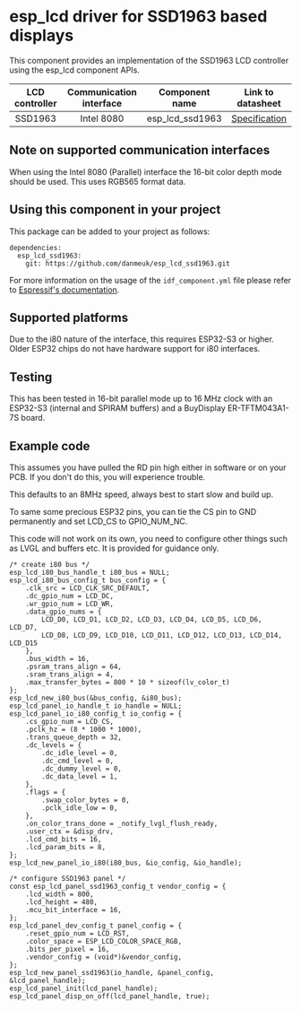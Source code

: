 # esp_lcd driver for SSD1963 based displays

This component provides an implementation of the SSD1963 LCD controller using the esp_lcd component APIs.

| LCD controller | Communication interface | Component name  | Link to datasheet |
| :------------: | :---------------------: | :-------------: | :---------------: |
| SSD1963        | Intel 8080              | esp_lcd_ssd1963 | [Specification](https://www.buydisplay.com/download/ic/SSD1963.pdf) |

## Note on supported communication interfaces

When using the Intel 8080 (Parallel) interface the 16-bit color depth mode should be used.
This uses RGB565 format data.

## Using this component in your project

This package can be added to your project as follows:

```
dependencies:
  esp_lcd_ssd1963:
    git: https://github.com/danmeuk/esp_lcd_ssd1963.git
```

For more information on the usage of the `idf_component.yml` file please refer to [Espressif's documentation](https://docs.espressif.com/projects/esp-idf/en/latest/esp32/api-guides/tools/idf-component-manager.html).

## Supported platforms

Due to the i80 nature of the interface, this requires ESP32-S3 or higher.
Older ESP32 chips do not have hardware support for i80 interfaces.

## Testing

This has been tested in 16-bit parallel mode up to 16 MHz clock with an ESP32-S3 (internal and SPIRAM buffers) and a BuyDisplay ER-TFTM043A1-7S board.

## Example code

This assumes you have pulled the RD pin high either in software or on your PCB.
If you don't do this, you will experience trouble.

This defaults to an 8MHz speed, always best to start slow and build up.

To same some precious ESP32 pins, you can tie the CS pin to GND permanently and set LCD_CS to GPIO_NUM_NC.

This code will not work on its own, you need to configure other things such as LVGL and buffers etc.
It is provided for guidance only.

```
/* create i80 bus */
esp_lcd_i80_bus_handle_t i80_bus = NULL;
esp_lcd_i80_bus_config_t bus_config = {
	.clk_src = LCD_CLK_SRC_DEFAULT,
	.dc_gpio_num = LCD_DC,
	.wr_gpio_num = LCD_WR,
	.data_gpio_nums = {
		LCD_D0, LCD_D1, LCD_D2, LCD_D3, LCD_D4, LCD_D5, LCD_D6, LCD_D7,
		LCD_D8, LCD_D9, LCD_D10, LCD_D11, LCD_D12, LCD_D13, LCD_D14, LCD_D15
	},
	.bus_width = 16,
	.psram_trans_align = 64,
	.sram_trans_align = 4,
	.max_transfer_bytes = 800 * 10 * sizeof(lv_color_t)
};
esp_lcd_new_i80_bus(&bus_config, &i80_bus);
esp_lcd_panel_io_handle_t io_handle = NULL;
esp_lcd_panel_io_i80_config_t io_config = {
	.cs_gpio_num = LCD_CS,
	.pclk_hz = (8 * 1000 * 1000),
	.trans_queue_depth = 32,
	.dc_levels = {
		.dc_idle_level = 0,
		.dc_cmd_level = 0,
		.dc_dummy_level = 0,
		.dc_data_level = 1,
	},
	.flags = {
		.swap_color_bytes = 0,
		.pclk_idle_low = 0,
	},
	.on_color_trans_done = _notify_lvgl_flush_ready,
	.user_ctx = &disp_drv,
	.lcd_cmd_bits = 16,
	.lcd_param_bits = 8,
};
esp_lcd_new_panel_io_i80(i80_bus, &io_config, &io_handle);

/* configure SSD1963 panel */
const esp_lcd_panel_ssd1963_config_t vendor_config = {
	.lcd_width = 800,
	.lcd_height = 480,
	.mcu_bit_interface = 16,
};
esp_lcd_panel_dev_config_t panel_config = {
	.reset_gpio_num = LCD_RST,
	.color_space = ESP_LCD_COLOR_SPACE_RGB,
	.bits_per_pixel = 16,
	.vendor_config = (void*)&vendor_config,
};
esp_lcd_new_panel_ssd1963(io_handle, &panel_config, &lcd_panel_handle);
esp_lcd_panel_init(lcd_panel_handle);
esp_lcd_panel_disp_on_off(lcd_panel_handle, true);
```
